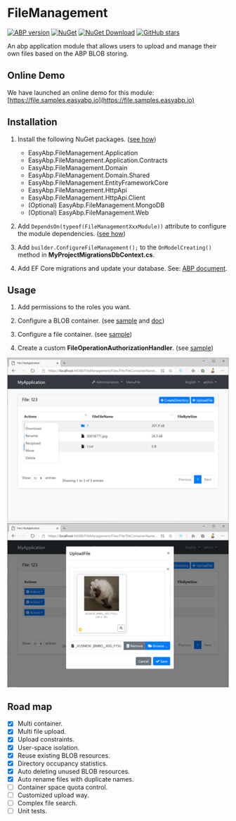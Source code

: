 # FileManagement

[![ABP version](https://img.shields.io/badge/dynamic/xml?style=flat-square&color=yellow&label=abp&query=%2F%2FProject%2FPropertyGroup%2FAbpVersion&url=https%3A%2F%2Fraw.githubusercontent.com%2FEasyAbp%2FFileManagement%2Fmaster%2FDirectory.Build.props)](https://abp.io)
[![NuGet](https://img.shields.io/nuget/v/EasyAbp.FileManagement.Domain.Shared.svg?style=flat-square)](https://www.nuget.org/packages/EasyAbp.FileManagement.Domain.Shared)
[![NuGet Download](https://img.shields.io/nuget/dt/EasyAbp.FileManagement.Domain.Shared.svg?style=flat-square)](https://www.nuget.org/packages/EasyAbp.FileManagement.Domain.Shared)
[![GitHub stars](https://img.shields.io/github/stars/EasyAbp/FileManagement?style=social)](https://www.github.com/EasyAbp/FileManagement)

An abp application module that allows users to upload and manage their own files based on the ABP BLOB storing.

## Online Demo

We have launched an online demo for this module: [https://file.samples.easyabp.io](https://file.samples.easyabp.io)

## Installation

1. Install the following NuGet packages. ([see how](https://github.com/EasyAbp/EasyAbpGuide/blob/master/docs/How-To.md#add-nuget-packages))

    * EasyAbp.FileManagement.Application
    * EasyAbp.FileManagement.Application.Contracts
    * EasyAbp.FileManagement.Domain
    * EasyAbp.FileManagement.Domain.Shared
    * EasyAbp.FileManagement.EntityFrameworkCore
    * EasyAbp.FileManagement.HttpApi
    * EasyAbp.FileManagement.HttpApi.Client
    * (Optional) EasyAbp.FileManagement.MongoDB
    * (Optional) EasyAbp.FileManagement.Web

1. Add `DependsOn(typeof(FileManagementXxxModule))` attribute to configure the module dependencies. ([see how](https://github.com/EasyAbp/EasyAbpGuide/blob/master/docs/How-To.md#add-module-dependencies))

1. Add `builder.ConfigureFileManagement();` to the `OnModelCreating()` method in **MyProjectMigrationsDbContext.cs**.

1. Add EF Core migrations and update your database. See: [ABP document](https://docs.abp.io/en/abp/latest/Tutorials/Part-1?UI=MVC&DB=EF#add-database-migration).

## Usage

1. Add permissions to the roles you want.

1. Configure a BLOB container. (see [sample](https://github.com/EasyAbp/FileManagement/blob/master/host/EasyAbp.FileManagement.Web.Unified/FileManagementWebUnifiedModule.cs#L121-L132) and [doc](https://docs.abp.io/en/abp/latest/Blob-Storing))

1. Configure a file container. (see [sample](https://github.com/EasyAbp/FileManagement/blob/master/host/EasyAbp.FileManagement.Web.Unified/FileManagementWebUnifiedModule.cs#L134-L158))

1. Create a custom **FileOperationAuthorizationHandler**. (see [sample](https://github.com/EasyAbp/FileManagement/blob/master/host/EasyAbp.FileManagement.Web.Unified/CommonContainerFileOperationAuthorizationHandler.cs))

![Files](/docs/images/Files.png)
![Upload](/docs/images/Upload.png)

## Road map

- [x] Multi container.
- [x] Multi file upload.
- [x] Upload constraints.
- [x] User-space isolation.
- [x] Reuse existing BLOB resources.
- [x] Directory occupancy statistics.
- [x] Auto deleting unused BLOB resources.
- [x] Auto rename files with duplicate names.
- [ ] Container space quota control.
- [ ] Customized upload way.
- [ ] Complex file search.
- [ ] Unit tests.
